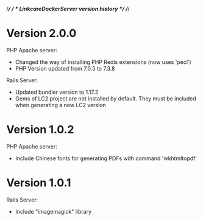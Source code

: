 /*****************************************/
/ * LinkcareDockerServer version history */
/*****************************************/

Version 2.0.0
====================================
PHP Apache server:
- Changed the way of installing PHP Redis extensions (now uses 'pecl')
- PHP Version updated from 7.0.5 to 7.3.8

Rails Server:
- Updated bundler version to 1.17.2
- Gems of LC2 project are not installed by default. They must be included when generating a new LC2 version

Version 1.0.2
====================================
PHP Apache server:
- Include Chinese fonts for generating PDFs with command 'wkhtmltopdf'

Version 1.0.1
====================================

Rails Server:
- Include "imagemagick" library
